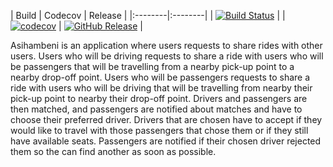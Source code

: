 | Build | Codecov | Release |
|:--------|:--------|
| [![Build Status](https://travis-ci.com/Sbonis/Asihambeni-.svg?branch=master)](https://travis-ci.com/Sbonis/Asihambeni-) | 
| [![codecov](https://codecov.io/Sbonis/Asihambeni-.svg?branch=master)](https://https://codecov.io/Sbonis/Asihambeni-) | 
[![GitHub Release](https://img.shields.io/github/v/release/sbonis/asihambeni-)](https://github.com/Sbonis/Asihambeni-/releases) |

Asihambeni is an application where users requests to share rides with other users. Users who will be driving requests to share a ride with users who will be passengers that will be travelling from a nearby pick-up point to a nearby drop-off point. Users who will be passengers requests to share a ride with users who will be driving that will be travelling from nearby their pick-up point to nearby their drop-off point. Drivers and passengers are then matched, and passengers are notified about matches and have to choose their preferred driver. Drivers that are chosen have to accept if they would like to travel with those passengers that chose them or if they still have available seats. Passengers are notified if their chosen driver rejected them so the can find another as soon as possible.
